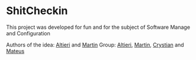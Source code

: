 # ShitCheckin

This project was developed for fun and for the subject of Software Manage and Configuration

Authors of the idea: [Altieri](https://github.com/AltieriR) and [Martin](https://github.com/Hu3diger)
Group: [Altieri](https://github.com/AltieriR), [Martin](https://github.com/Hu3diger), [Crystian](https://github.com/CrystianJordan) and [Mateus](https://github.com/mateusrcm)

